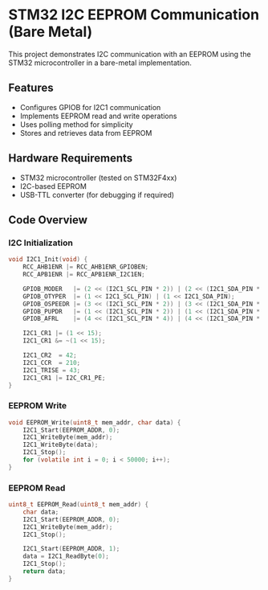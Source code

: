 # STM32 I2C EEPROM Communication (Bare Metal)

This project demonstrates I2C communication with an EEPROM using the STM32 microcontroller in a bare-metal implementation.

## Features
- Configures GPIOB for I2C1 communication
- Implements EEPROM read and write operations
- Uses polling method for simplicity
- Stores and retrieves data from EEPROM

## Hardware Requirements
- STM32 microcontroller (tested on STM32F4xx)
- I2C-based EEPROM
- USB-TTL converter (for debugging if required)

## Code Overview

### I2C Initialization
```c
void I2C1_Init(void) {
    RCC_AHB1ENR |= RCC_AHB1ENR_GPIOBEN;
    RCC_APB1ENR |= RCC_APB1ENR_I2C1EN;

    GPIOB_MODER   |= (2 << (I2C1_SCL_PIN * 2)) | (2 << (I2C1_SDA_PIN * 2));
    GPIOB_OTYPER  |= (1 << I2C1_SCL_PIN) | (1 << I2C1_SDA_PIN);
    GPIOB_OSPEEDR |= (3 << (I2C1_SCL_PIN * 2)) | (3 << (I2C1_SDA_PIN * 2));
    GPIOB_PUPDR   |= (1 << (I2C1_SCL_PIN * 2)) | (1 << (I2C1_SDA_PIN * 2));
    GPIOB_AFRL    |= (4 << (I2C1_SCL_PIN * 4)) | (4 << (I2C1_SDA_PIN * 4));

    I2C1_CR1 |= (1 << 15);
    I2C1_CR1 &= ~(1 << 15);

    I2C1_CR2  = 42;
    I2C1_CCR  = 210;
    I2C1_TRISE = 43;
    I2C1_CR1 |= I2C_CR1_PE;
}
```

### EEPROM Write
```c
void EEPROM_Write(uint8_t mem_addr, char data) {
    I2C1_Start(EEPROM_ADDR, 0);
    I2C1_WriteByte(mem_addr);
    I2C1_WriteByte(data);
    I2C1_Stop();
    for (volatile int i = 0; i < 50000; i++);
}
```

### EEPROM Read
```c
uint8_t EEPROM_Read(uint8_t mem_addr) {
    char data;
    I2C1_Start(EEPROM_ADDR, 0);
    I2C1_WriteByte(mem_addr);
    I2C1_Stop();

    I2C1_Start(EEPROM_ADDR, 1);
    data = I2C1_ReadByte(0);
    I2C1_Stop();
    return data;
}
```



